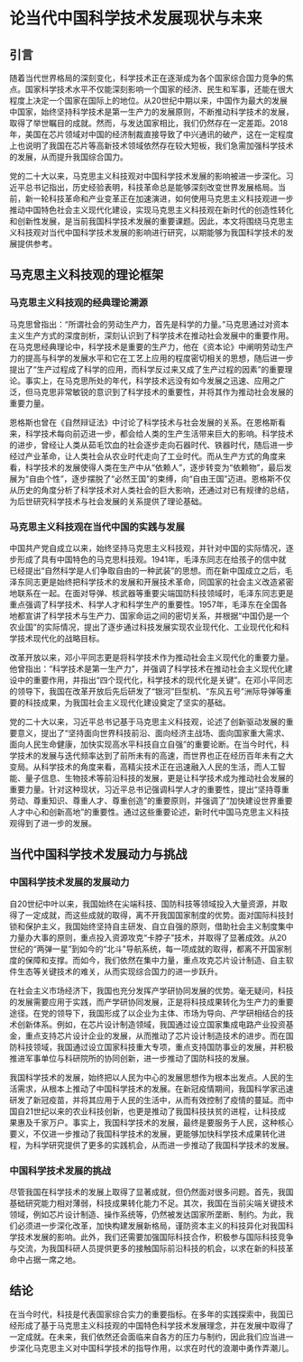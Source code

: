 # 论当代中国科学技术发展现状与未来

## 引言

随着当代世界格局的深刻变化，科学技术正在逐渐成为各个国家综合国力竞争的焦点。国家科学技术水平不仅能深刻影响一个国家的经济、民生和军事，还能在很大程度上决定一个国家在国际上的地位。从20世纪中期以来，中国作为最大的发展中国家，始终坚持科学技术是第一生产力的发展原则，不断推动科学技术的发展，取得了举世瞩目的成就。然而，与发达国家相比，我们仍然存在一定差距。2018年，美国在芯片领域对中国的经济制裁直接导致了中兴通讯的破产，这在一定程度上也说明了我国在芯片等高新技术领域依然存在较大短板，我们急需加强科学技术的发展，从而提升我国综合国力。

党的二十大以来，马克思主义科技观对中国科学技术发展的影响被进一步深化。习近平总书记指出，历史经验表明，科技革命总是能够深刻改变世界发展格局。当前，新一轮科技革命和产业变革正在加速演进，如何使用马克思主义科技观进一步推动中国特色社会主义现代化建设，实现马克思主义科技观在新时代的创造性转化和创新性发展，是当前我国科学技术发展的重要课题。因此，本文将围绕马克思主义科技观对当代中国科学技术发展的影响进行研究，以期能够为我国科学技术的发展提供参考。

## 马克思主义科技观的理论框架​

### 马克思主义科技观的经典理论溯源

马克思曾指出：“所谓社会的劳动生产力，首先是科学的力量。”马克思通过对资本主义生产方式的深度剖析，深刻认识到了科学技术在推动社会发展中的重要作用。在马克思经典理论中，科学技术是重要的生产力，他在《资本论》中阐明劳动生产力的提高与科学的发展水平和它在工艺上应用的程度密切相关的思想，随后进一步提出了“生产过程成了科学的应用，而科学反过来又成了生产过程的因素”的重要理论。事实上，在马克思所处的年代，科学技术远没有如今发展之迅速、应用之广泛，但马克思非常敏锐的意识到了科学技术的重要性，并将其作为推动社会发展的重要力量。

恩格斯也曾在《自然辩证法》中讨论了科学技术与社会发展的关系。在恩格斯看来，科学技术每向前迈进一步，都会给人类的生产生活带来巨大的影响。科学技术的进步，曾经让人类从茹毛饮血的社会逐步走向石器时代、铁器时代，随后进一步经过产业革命，让人类社会从农业时代走向了工业时代。而从生产方式的角度来看，科学技术的发展使得人类在生产中从“依赖人”，逐步转变为“依赖物”，最后发展为“自由个性”，逐步摆脱了“必然王国”的束缚，向“自由王国”迈进。恩格斯不仅从历史的角度分析了科学技术对人类社会的巨大影响，还通过对已有规律的总结，为后世研究科学技术与社会发展的关系提供了理论基础。

### 马克思主义科技观在当代中国的实践与发展

中国共产党自成立以来，始终坚持马克思主义科技观，并针对中国的实际情况，逐步形成了具有中国特色的马克思科技观。1941年，毛泽东同志在给孩子的信中就已经提出“自然科学是人们争取自由的一种武装”的思想。而在新中国成立之后，毛泽东同志更是始终把科学技术的发展和开展技术革命，同国家的社会主义改造紧密地联系在一起。在面对导弹、核武器等重要尖端国防科技领域时，毛泽东同志更是重点强调了科学技术、科学人才和科学生产的重要性。1957年，毛泽东在全国各地都宣讲了科学技术与生产力、国家命运之间的密切关系，并根据“中国仍是一个农业国”的实际情况，提出了逐步通过科技发展实现农业现代化、工业现代化和科学技术现代化的战略目标。

改革开放以来，邓小平同志更是将科学技术作为推动社会主义现代化的重要力量。他曾指出：“科学技术是第一生产力”，并强调了科学技术在推动社会主义现代化建设中的重要作用，并指出“四个现代化，科学技术的现代化是关键”。在邓小平同志的领导下，我国在改革开放后先后研发了“银河”巨型机、“东风五号”洲际导弹等重要的科技成果，为我国社会主义现代化建设奠定了坚实的基础。

党的二十大以来，习近平总书记基于马克思主义科技观，论述了创新驱动发展的重要意义，提出了“坚持面向世界科技前沿、面向经济主战场、面向国家重大需求、面向人民生命健康，加快实现高水平科技自立自强”的重要论断。在当今时代，科学技术的发展与迭代频率达到了前所未有的高速，而世界也正在经历百年未有之大变局。从科学技术的角度来看，高精尖技术正在迅速融入人民的生活，而人工智能、量子信息、生物技术等前沿科技的发展，更是让科学技术成为推动社会发展的重要力量。针对这种现状，习近平总书记强调科学人才的重要性，提出“坚持尊重劳动、尊重知识、尊重人才、尊重创造”的重要原则，并强调了“加快建设世界重要人才中心和创新高地”的重要性。通过这些重要论述，新时代中国马克思主义科技观得到了进一步的发展。

## 当代中国科学技术发展动力与挑战

### 中国科学技术发展的发展动力

自20世纪中叶以来，我国始终在尖端科技、国防科技等领域投入大量资源，并取得了一定成就，而这些成就的取得，离不开我国国家制度的优势。面对国际科技封锁和保护主义，我国始终坚持自主研发、自立自强的原则，借助社会主义制度集中力量办大事的原则，重点投入资源攻克“卡脖子”技术，并取得了显著成效。从20世纪的“两弹一星”到如今的“北斗”导航系统，每一项成就的取得，都离不开国家制度的保障和支撑。而如今，我们依然在集中力量，重点攻克芯片设计制造、自主软件生态等关键技术的难关，从而实现综合国力的进一步跃升。

在社会主义市场经济下，我国也充分发挥产学研协同发展的优势。毫无疑问，科技的发展需要应用于实践，而产学研协同发展，正是将科技成果转化为生产力的重要途径。在党的领导下，我国形成了以企业为主体、市场为导向、产学研相结合的技术创新体系。例如，在芯片设计制造领域，我国通过设立国家集成电路产业投资基金，重点支持芯片设计企业的发展，从而推动了芯片设计制造技术的进步。而在国防科技领域，我国通过设立国家科技重大专项，重点支持国防事业的发展，并积极推进军事单位与科研院所的协同创新，进一步推动了国防科技的发展。

我国科学技术的发展，始终把以人民为中心的发展思想作为根本出发点。人民的生活需求，从根本上推动了中国科学技术的发展。在新冠疫情期间，我国科学家迅速研发了新冠疫苗，并将其应用于人民的生活中，从而有效控制了疫情的蔓延。而中国自21世纪以来的农业科技创新，也更是推动了我国科技扶贫的进程，让科技成果惠及千家万户。事实上，我国科学技术的发展，最终是要服务于人民，这种核心要义，不仅进一步推动了我国科学技术的发展，更能够加快科学技术成果转化进程，为科学研究提供了更多的实践机会，从而进一步推动了我国科学技术的发展。

### 中国科学技术发展的挑战

尽管我国在科学技术的发展上取得了显著成就，但仍然面对很多问题。首先，我国基础研究能力相对薄弱，科技成果转化能力不足。其次，我国在当前尖端关键技术领域，例如芯片设计制造、操作系统等，仍然被发达国家所垄断、制约。为此，我们必须进一步深化改革，加快构建发展新格局，谨防资本主义的科技异化对我国科学技术发展的影响。此外，我们还需要加强国际科技合作，积极参与国际科技竞争与交流，为我国科研人员提供更多的接触国际前沿科技的机会，以求在新的科技革命中占据一席之地。

## 结论

在当今时代，科技是代表国家综合实力的重要指标。在多年的实践探索中，我国已经形成了基于马克思主义科技观的中国特色科学技术发展理念，并在发展中取得了一定成就。在未来，我们依然还会面临来自各方的压力与制约，因此我们应当进一步深化马克思主义对中国科学技术的指导作用，以求在时代的浪潮中勇作弄潮儿。



